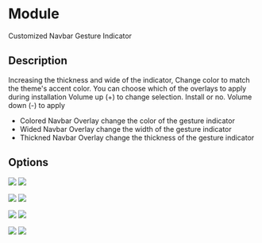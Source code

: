 # Module
 Customized Navbar Gesture Indicator

## Description
 Increasing the thickness and wide of the indicator, Change color to match the theme's accent color.
 You can choose which of the overlays to apply during installation
 Volume up (+) to change selection. Install or no.
 Volume down (-) to apply
- Colored Navbar Overlay change the color of the gesture indicator
- Wided Navbar Overlay change the width of the gesture indicator
- Thickned Navbar Overlay change the thickness of the gesture indicator

## Options

![](https://github.com/PycmShoma/CustomNavbarConstructor/blob/main/assets/0-1-1-choose.png)
![](https://github.com/PycmShoma/CustomNavbarConstructor/blob/main/assets/0-1-1-result.png)

![](https://github.com/PycmShoma/CustomNavbarConstructor/blob/main/assets/1-0-0-choose.png)
![](https://github.com/PycmShoma/CustomNavbarConstructor/blob/main/assets/1-0-0-result.png)

![](https://github.com/PycmShoma/CustomNavbarConstructor/blob/main/assets/1-1-0-choose.png)
![](https://github.com/PycmShoma/CustomNavbarConstructor/blob/main/assets/1-1-0-result.png)

![](https://github.com/PycmShoma/CustomNavbarConstructor/blob/main/assets/1-1-1-choose.png)
![](https://github.com/PycmShoma/CustomNavbarConstructor/blob/main/assets/1-1-1-result.png)
